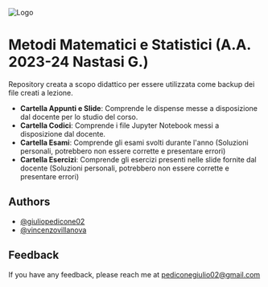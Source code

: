 ![Logo](https://images.squarespace-cdn.com/content/v1/60056c48dfad4a3649200fc0/1613294634908-3HTA3TR74HYYSNEIZSIJ/UniCT-Logo.jpg?format=1000w)


# Metodi Matematici e Statistici (A.A. 2023-24 Nastasi G.)

Repository creata a scopo didattico per essere utilizzata come backup dei file creati a lezione.

* **Cartella Appunti e Slide**: Comprende le dispense messe a disposizione dal docente per lo studio del corso.
* **Cartella Codici**: Comprende i file Jupyter Notebook messi a disposizione dal docente.
* **Cartella Esami**: Comprende gli esami svolti durante l'anno (Soluzioni personali, potrebbero non essere corrette e presentare errori)
* **Cartella Esercizi**: Comprende gli esercizi presenti nelle slide fornite dal docente (Soluzioni personali, potrebbero non essere corrette e presentare errori)

## Authors

- [@giuliopedicone02](https://www.github.com/giuliopedicone02)
- [@vincenzovillanova](https://www.github.com/vincenzovillanova)

## Feedback

If you have any feedback, please reach me at pediconegiulio02@gmail.com


